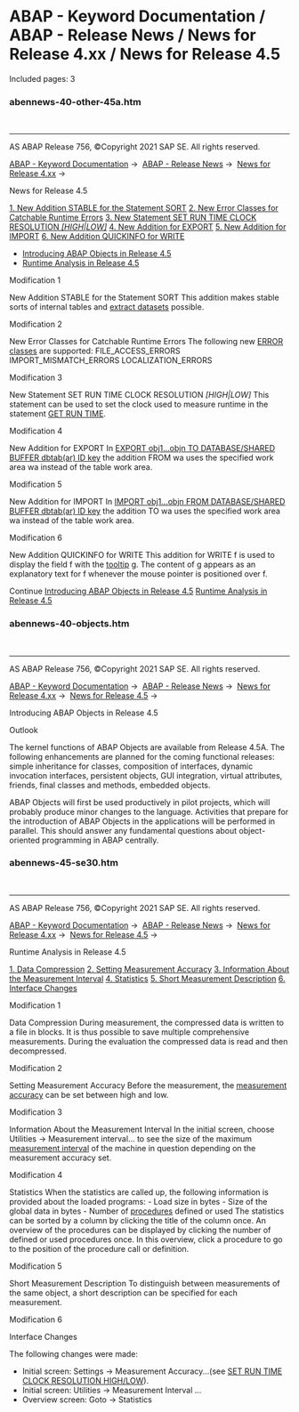 # ABAP - Keyword Documentation / ABAP - Release News / News for Release 4.xx / News for Release 4.5

Included pages: 3


### abennews-40-other-45a.htm

  

* * *

AS ABAP Release 756, ©Copyright 2021 SAP SE. All rights reserved.

[ABAP - Keyword Documentation](https://help.sap.com/doc/abapdocu_756_index_htm/7.56/en-US/abenabap.htm) →  [ABAP - Release News](https://help.sap.com/doc/abapdocu_756_index_htm/7.56/en-US/abennews.htm) →  [News for Release 4.xx](https://help.sap.com/doc/abapdocu_756_index_htm/7.56/en-US/abennews-4.htm) → 

News for Release 4.5

[1\. New Addition STABLE for the Statement SORT](#!ABAP_MODIFICATION_1@1@)
[2\. New Error Classes for Catchable Runtime Errors](#!ABAP_MODIFICATION_2@2@)
[3\. New Statement SET RUN TIME CLOCK RESOLUTION *\[*HIGH*|*LOW*\]*](#!ABAP_MODIFICATION_3@3@)
[4\. New Addition for EXPORT](#!ABAP_MODIFICATION_4@4@)
[5\. New Addition for IMPORT](#!ABAP_MODIFICATION_5@5@)
[6\. New Addition QUICKINFO for WRITE](#!ABAP_MODIFICATION_6@6@)

-   [Introducing ABAP Objects in Release 4.5](https://help.sap.com/doc/abapdocu_756_index_htm/7.56/en-US/abennews-40-objects.htm)
-   [Runtime Analysis in Release 4.5](https://help.sap.com/doc/abapdocu_756_index_htm/7.56/en-US/abennews-45-se30.htm)

Modification 1   

New Addition STABLE for the Statement SORT
This addition makes stable sorts of internal tables and [extract datasets](https://help.sap.com/doc/abapdocu_756_index_htm/7.56/en-US/abenextract_dataset_glosry.htm "Glossary Entry") possible.

Modification 2   

New Error Classes for Catchable Runtime Errors
The following new [ERROR classes](https://help.sap.com/doc/abapdocu_756_index_htm/7.56/en-US/abensysexc-errkl.htm) are supported:
FILE\_ACCESS\_ERRORS
IMPORT\_MISMATCH\_ERRORS
LOCALIZATION\_ERRORS

Modification 3   

New Statement SET RUN TIME CLOCK RESOLUTION *\[*HIGH*|*LOW*\]*
This statement can be used to set the clock used to measure runtime in the statement [GET RUN TIME](https://help.sap.com/doc/abapdocu_756_index_htm/7.56/en-US/abapget_run_time.htm).

Modification 4   

New Addition for EXPORT
In [EXPORT obj1...objn TO DATABASE/SHARED BUFFER dbtab(ar) ID key](https://help.sap.com/doc/abapdocu_756_index_htm/7.56/en-US/abapexport_data_cluster.htm) the addition FROM wa uses the specified work area wa instead of the table work area.

Modification 5   

New Addition for IMPORT
In [IMPORT obj1...objn FROM DATABASE/SHARED BUFFER dbtab(ar) ID key](https://help.sap.com/doc/abapdocu_756_index_htm/7.56/en-US/abapimport_data_cluster.htm) the addition TO wa uses the specified work area wa instead of the table work area.

Modification 6   

New Addition QUICKINFO for WRITE
This addition for WRITE f is used to display the field f with the [tooltip](https://help.sap.com/doc/abapdocu_756_index_htm/7.56/en-US/abentool_tip_glosry.htm "Glossary Entry") g. The content of g appears as an explanatory text for f whenever the mouse pointer is positioned over f.

Continue
[Introducing ABAP Objects in Release 4.5](https://help.sap.com/doc/abapdocu_756_index_htm/7.56/en-US/abennews-40-objects.htm)
[Runtime Analysis in Release 4.5](https://help.sap.com/doc/abapdocu_756_index_htm/7.56/en-US/abennews-45-se30.htm)


### abennews-40-objects.htm

  

* * *

AS ABAP Release 756, ©Copyright 2021 SAP SE. All rights reserved.

[ABAP - Keyword Documentation](https://help.sap.com/doc/abapdocu_756_index_htm/7.56/en-US/abenabap.htm) →  [ABAP - Release News](https://help.sap.com/doc/abapdocu_756_index_htm/7.56/en-US/abennews.htm) →  [News for Release 4.xx](https://help.sap.com/doc/abapdocu_756_index_htm/7.56/en-US/abennews-4.htm) →  [News for Release 4.5](https://help.sap.com/doc/abapdocu_756_index_htm/7.56/en-US/abennews-40-other-45a.htm) → 

Introducing ABAP Objects in Release 4.5

Outlook

The kernel functions of ABAP Objects are available from Release 4.5A. The following enhancements are planned for the coming functional releases: simple inheritance for classes, composition of interfaces, dynamic invocation interfaces, persistent objects, GUI integration, virtual attributes, friends, final classes and methods, embedded objects.

ABAP Objects will first be used productively in pilot projects, which will probably produce minor changes to the language. Activities that prepare for the introduction of ABAP Objects in the applications will be performed in parallel. This should answer any fundamental questions about object-oriented programming in ABAP centrally.


### abennews-45-se30.htm

  

* * *

AS ABAP Release 756, ©Copyright 2021 SAP SE. All rights reserved.

[ABAP - Keyword Documentation](https://help.sap.com/doc/abapdocu_756_index_htm/7.56/en-US/abenabap.htm) →  [ABAP - Release News](https://help.sap.com/doc/abapdocu_756_index_htm/7.56/en-US/abennews.htm) →  [News for Release 4.xx](https://help.sap.com/doc/abapdocu_756_index_htm/7.56/en-US/abennews-4.htm) →  [News for Release 4.5](https://help.sap.com/doc/abapdocu_756_index_htm/7.56/en-US/abennews-40-other-45a.htm) → 

Runtime Analysis in Release 4.5

[1\. Data Compression](#!ABAP_MODIFICATION_1@1@)
[2\. Setting Measurement Accuracy](#!ABAP_MODIFICATION_2@2@)
[3\. Information About the Measurement Interval](#!ABAP_MODIFICATION_3@3@)
[4\. Statistics](#!ABAP_MODIFICATION_4@4@)
[5\. Short Measurement Description](#!ABAP_MODIFICATION_5@5@)
[6\. Interface Changes](#!ABAP_MODIFICATION_6@6@)

Modification 1   

Data Compression
During measurement, the compressed data is written to a file in blocks. It is thus possible to save multiple comprehensive measurements. During the evaluation the compressed data is read and then decompressed.

Modification 2   

Setting Measurement Accuracy
Before the measurement, the [measurement accuracy](https://help.sap.com/doc/abapdocu_756_index_htm/7.56/en-US/abapset_run_time_clock_resolution.htm) can be set between high and low.

Modification 3   

Information About the Measurement Interval
In the initial screen, choose Utilities → Measurement interval... to see the size of the maximum [measurement interval](https://help.sap.com/doc/abapdocu_756_index_htm/7.56/en-US/abapget_run_time.htm) of the machine in question depending on the measurement accuracy set.

Modification 4   

Statistics
When the statistics are called up, the following information is provided about the loaded programs:
\- Load size in bytes
\- Size of the global data in bytes
\- Number of [procedures](https://help.sap.com/doc/abapdocu_756_index_htm/7.56/en-US/abenprocedure_glosry.htm "Glossary Entry") defined or used
The statistics can be sorted by a column by clicking the title of the column once.
An overview of the procedures can be displayed by clicking the number of defined or used procedures once. In this overview, click a procedure to go to the position of the procedure call or definition.

Modification 5   

Short Measurement Description
To distinguish between measurements of the same object, a short description can be specified for each measurement.

Modification 6   

Interface Changes

The following changes were made:

-   Initial screen: Settings → Measurement Accuracy...(see [SET RUN TIME CLOCK RESOLUTION HIGH/LOW](https://help.sap.com/doc/abapdocu_756_index_htm/7.56/en-US/abapset_run_time_clock_resolution.htm)).
-   Initial screen: Utilities → Measurement Interval ...
-   Overview screen: Goto → Statistics
